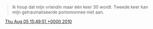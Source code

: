 > Ik hoop dat mijn vriendin maar één keer 30 wordt\. Tweede keer kan mijn getraumatiseerde portomonnee niet aan\.

<img src="../../media/tweet.ico" width="12" /> [Thu Aug 05 15:49:51 +0000 2010](https://twitter.com/DromerDenker/status/20397322899)